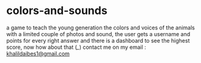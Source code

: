 # colors-and-sounds
a game to teach the young generation the colors and voices of the animals with a limited couple of photos and sound, the user gets a username and points for every right answer and there is a dashboard to see the highest score, now how about that (*_*)
contact me on my email : khalildaibes1@gmail.com
